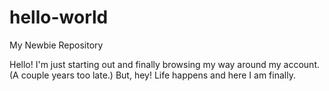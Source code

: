 # hello-world
My Newbie Repository


Hello! I'm just starting out and finally browsing my way around my account. (A couple years too late.)
But, hey! Life happens and here I am finally.

